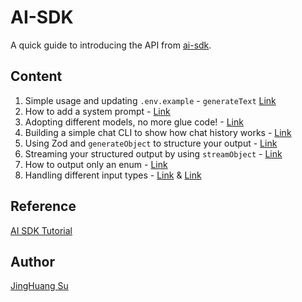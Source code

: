 # AI-SDK

A quick guide to introducing the API from [ai-sdk](https://github.com/vercel/ai).

## Content

1. Simple usage and updating `.env.example` - `generateText` [Link](https://github.com/jingsu96/learn-ai-sdk/commit/2c29d4cf015c336101150ecd971851d015c8eae0)
2. How to add a system prompt - [Link](https://github.com/jingsu96/learn-ai-sdk/commit/0d396381360826979942063f9903e133c8b8a9c9)
3. Adopting different models, no more glue code! - [Link](https://github.com/jingsu96/learn-ai-sdk/commit/c8a8c5797d65979b3effc0a8a38ba7faf47a7210)
4. Building a simple chat CLI to show how chat history works - [Link](https://github.com/jingsu96/learn-ai-sdk/commit/9489a19c09b8e6a3f7201e62af523d3f46444c38)
5. Using Zod and `generateObject` to structure your output - [Link](https://github.com/jingsu96/learn-ai-sdk/commit/1a330150cd08222cf101b9494ef486a34b69566d)
6. Streaming your structured output by using `streamObject` - [Link](https://github.com/jingsu96/learn-ai-sdk/commit/b7da9284392729e8bc6703eaf5e30a577f7b41bf)
7. How to output only an enum - [Link](https://github.com/jingsu96/learn-ai-sdk/commit/ffc2e8923a27a9ff277fda8c818544ec1089b560)
8. Handling different input types - [Link](https://github.com/jingsu96/learn-ai-sdk/commit/aff578823db94505a93cf734440dc0cea9b1150d) & [Link](https://github.com/jingsu96/learn-ai-sdk/commit/766938b74f363f5f793afb3dc7c1540eca22741f)

## Reference

[AI SDK Tutorial](https://www.aihero.dev/vercel-ai-sdk-tutorial)

## Author

[JingHuang Su](https://www.jinghuangsu.com/)
